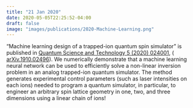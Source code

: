 ```yaml
---
title: "21 Jan 2020"
date: 2020-05-05T22:25:52-04:00
draft: false
image: "images/publications/2020-Machine-Learning.png"
---
```


“Machine learning design of a trapped-ion quantum spin simulator” is published in <a href="https://iopscience.iop.org/article/10.1088/2058-9565/ab657a" target="_blank">Quantum Science and Technology 5 (2020) 024001</a>, (<a href="https://arxiv.org/abs/1910.02496" target="_blank"> arXiv.1910.02496</a>). We numerically demonstrate that a machine learning neural network can be used to efficiently solve a non-linear inversion problem in an analog trapped-ion quantum simulator. The method generates experimental control parameters (such as laser intensities on each ions) needed to program a quantum simulator, in particular, to engineer an arbitrary spin lattice geometry in one, two, and three dimensions using a linear chain of ions! 
